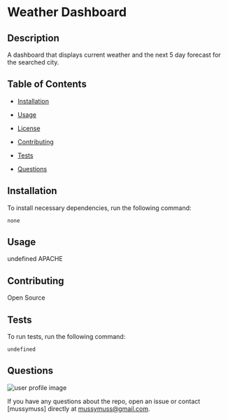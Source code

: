 
    
# Weather Dashboard
## Description
A dashboard that displays current weather and the next 5 day forecast for the searched city.
        
## Table of Contents
        
* [Installation](#installation)
        
* [Usage](#usage)
        
* [License](#license)
        
* [Contributing](#contributing)
        
* [Tests](#tests)
        
* [Questions](#questions)
        
## Installation
        
To install necessary dependencies, run the following command:
        
```
none
```
        
## Usage
undefined
APACHE
        
## Contributing
        
Open Source
## Tests
        
To run tests, run the following command:
        
```
undefined
```
        
## Questions
![user profile image](https://avatars3.githubusercontent.com/u/11791361?v=4)


If you have any questions about the repo, open an issue or contact [mussymuss] directly at mussymuss@gmail.com.
